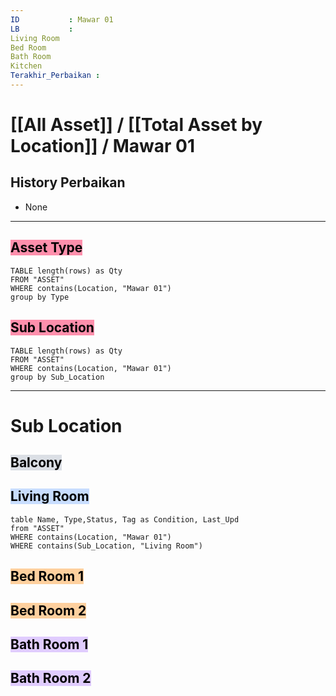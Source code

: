 ```yaml
---
ID           : Mawar 01
LB           : 
Living Room  
Bed Room
Bath Room
Kitchen
Terakhir_Perbaikan : 
---
```

# [[All Asset]] / [[Total Asset by Location]] / Mawar 01















## History Perbaikan
- None









---
## <mark style="background: #FF5582A6;">Asset Type</mark> 
```dataview 
TABLE length(rows) as Qty 
FROM "ASSET" 
WHERE contains(Location, "Mawar 01")
group by Type
```

## <mark style="background: #FF5582A6;">Sub Location</mark> 
```dataview 
TABLE length(rows) as Qty 
FROM "ASSET" 
WHERE contains(Location, "Mawar 01")
group by Sub_Location
```
---




# Sub Location

## <mark style="background: #CACFD9A6;">Balcony</mark> 

## <mark style="background: #ADCCFFA6;">Living Room</mark> 
```dataview  
table Name, Type,Status, Tag as Condition, Last_Upd
from "ASSET"
WHERE contains(Location, "Mawar 01")
WHERE contains(Sub_Location, "Living Room")
```
## <mark style="background: #FFB86CA6;">Bed Room 1</mark> 

## <mark style="background: #FFB86CA6;">Bed Room 2</mark> 

## <mark style="background: #D2B3FFA6;">Bath Room 1</mark> 

## <mark style="background: #D2B3FFA6;">Bath Room 2</mark> 
